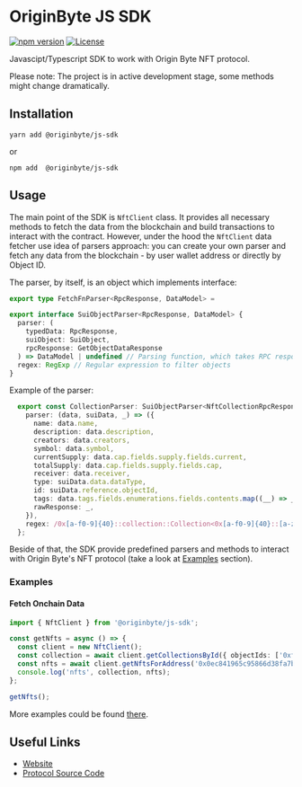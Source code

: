 # OriginByte JS SDK

[![npm version](https://badge.fury.io/js/@originbyte%2Fjs-sdk.svg)](https://badge.fury.io/js/@originbyte%2Fjs-sdk)
[![License](https://img.shields.io/badge/License-Apache_2.0-blue.svg)](https://opensource.org/licenses/Apache-2.0)

Javascipt/Typescript SDK to work with Origin Byte NFT protocol.

Please note: The project is in active development stage, some methods might change dramatically.

## Installation

```
yarn add @originbyte/js-sdk
```

or 

```
npm add  @originbyte/js-sdk
```

## Usage

The main point of the SDK is `NftClient` class. It provides all necessary methods to fetch the data from the blockchain and build transactions to interact with the contract.
However, under the hood the `NftClient` data fetcher use idea of parsers approach: you can create your own parser and fetch any data from the blockchain - by user wallet address or directly by Object ID.

The parser, by itself, is an object which implements interface: 

```typescript
export type FetchFnParser<RpcResponse, DataModel> = 

export interface SuiObjectParser<RpcResponse, DataModel> {
  parser: (
    typedData: RpcResponse,
    suiObject: SuiObject,
    rpcResponse: GetObjectDataResponse
  ) => DataModel | undefined // Parsing function, which takes RPC response and transform it into the plain JS object.
  regex: RegExp // Regular expression to filter objects
}

```
Example of the parser:

```typescript
  export const CollectionParser: SuiObjectParser<NftCollectionRpcResponse, NftCollection> = {
    parser: (data, suiData, _) => ({
      name: data.name,
      description: data.description,
      creators: data.creators,
      symbol: data.symbol,
      currentSupply: data.cap.fields.supply.fields.current,
      totalSupply: data.cap.fields.supply.fields.cap,
      receiver: data.receiver,
      type: suiData.data.dataType,
      id: suiData.reference.objectId,
      tags: data.tags.fields.enumerations.fields.contents.map((__) => __.fields.value),
      rawResponse: _,
    }),
    regex: /0x[a-f0-9]{40}::collection::Collection<0x[a-f0-9]{40}::[a-zA-Z]{1,}::[a-zA-Z]{1,}, 0x[a-f0-9]{40}::std_collection::StdMeta, 0x[a-f0-9]{40}::cap::[a-zA-Z]{1,}>/,
  };

```


Beside of that, the SDK provide predefined parsers and methods to interact with Origin Byte's NFT protocol (take a look at [Examples](#examples) section).


### Examples

#### Fetch Onchain Data

```typescript
import { NftClient } from '@originbyte/js-sdk';

const getNfts = async () => {
  const client = new NftClient();
  const collection = await client.getCollectionsById({ objectIds: ['0xfc18b65338d4bb906018e5f73b586a57b777d46d'] });
  const nfts = await client.getNftsForAddress('0x0ec841965c95866d38fa7bcd09047f4e0dfa0ed9');
  console.log('nfts', collection, nfts);
};

getNfts();
```

More examples could be found [there](https://github.com/Origin-Byte/originbyte-js-sdk/tree/main/examples).

## Useful Links

- [Website](https://originbyte.io)
- [Protocol Source Code](https://github.com/Origin-Byte/nft-protocol)